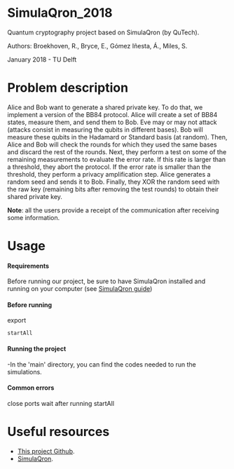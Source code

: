 # SimulaQron_2018
Quantum cryptography project based on SimulaQron (by QuTech).

Authors: Broekhoven, R., Bryce, E., Gómez Iñesta, Á., Miles, S.

January 2018 - TU Delft

# Problem description
Alice and Bob want to generate a shared private key. To do that, we implement a version of the BB84 protocol. Alice will create a set of BB84 states, measure them, and send them to Bob. Eve may or may not attack (attacks consist in measuring the qubits in different bases). Bob will measure these qubits in the Hadamard or Standard basis (at random). Then, Alice and Bob will check the rounds for which they used the same bases and discard the rest of the rounds. Next, they perform a test on some of the remaining measurements to evaluate the error rate. If this rate is larger than a threshold, they abort the protocol. If the error rate is smaller than the threshold, they perform a privacy amplification step. Alice generates a random seed and sends it to Bob. Finally, they XOR the random seed with the raw key (remaining bits after removing the test rounds) to obtain their shared private key.

**Note**: all the users provide a receipt of the communication after receiving some information.

# Usage
#### Requirements
Before running our project, be sure to have SimulaQron installed and running on your computer (see [SimulaQron guide](https://softwarequtech.github.io/SimulaQron/html/GettingStarted.html))

#### Before running
export
```
startAll
```

#### Running the project
-In the 'main' directory, you can find the codes needed to run the simulations.

#### Common errors
close ports
wait after running startAll

# Useful resources
* [This project Github](https://github.com/AlvaroGI/SimulaQron_2018).
* [SimulaQron](https://softwarequtech.github.io/SimulaQron/html/GettingStarted.html).
